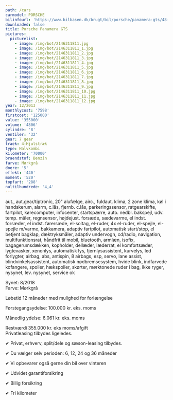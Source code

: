 ```yaml
---
path: /cars
carmodel: PORSCHE
bilinfourl: 'https://www.bilbasen.dk/brugt/bil/porsche/panamera-gts/48-pdk-5d/4089466'
downloaded: false
title: Porsche Panamera GTS
pictures:
  picturelist:
    - image: /img/bot/2146311811.jpg
    - image: /img/bot/2146311811_1.jpg
    - image: /img/bot/2146311811_2.jpg
    - image: /img/bot/2146311811_3.jpg
    - image: /img/bot/2146311811_4.jpg
    - image: /img/bot/2146311811_5.jpg
    - image: /img/bot/2146311811_6.jpg
    - image: /img/bot/2146311811_7.jpg
    - image: /img/bot/2146311811_8.jpg
    - image: /img/bot/2146311811_9.jpg
    - image: /img/bot/2146311811_10.jpg
    - image: /img/bot/2146311811_11.jpg
    - image: /img/bot/2146311811_12.jpg
year: 12/2013
monthlycost: '7598'
firstcost: '125000'
value: '355000'
volume: '4806'
cylindre: '8'
ventiler: '32'
gear: 7 gear
traek: 4-Hjulstræk
type: Halvkombi
kilometer: '70000'
braendstof: Benzin
farve: Mørkgrå
doere: '5'
effekt: '440'
moment: '520'
topfart: '288'
nultilhundrede: '4,4'
---
```

aut., aut.gear/tiptronic, 20" alufælge, airc., fuldaut. klima, 2 zone klima, køl i handskerum, alarm, c.lås, fjernb. c.lås, parkeringssensor, ratgearskifte, fartpilot, kørecomputer, infocenter, startspærre, auto. nedbl. bakspejl, udv. temp. måler, regnsensor, højdejust. forsæde, sædevarme, el indst. forsæder, el indst. førersæde, el-soltag, el-ruder, 4x el-ruder, el-spejle, el-spejle m/varme, bakkamera, adaptiv fartpilot, automatisk start/stop, el betjent bagklap, dæktryksmåler, adaptiv undervogn, cd/radio, navigation, multifunktionsrat, håndfrit til mobil, bluetooth, armlæn, isofix, bagagerumsdækken, kopholder, dellæder, læderrat, el komfortsæder, lygtevasker, xenonlys, automatisk lys, fjernlysassistent, kurvelys, led forlygter, airbag, abs, antispin, 8 airbags, esp, servo, lane assist, blindvinkelsassistent, automatisk nødbremsesystem, hvide blink, indfarvede kofangere, spoiler, hækspoiler, skørter, mørktonede ruder i bag, ikke ryger, nysynet, lev. nysynet, service ok

Synet: 8/2018\
Farve: Mørkgrå



Løbetid 12 måneder med mulighed for forlængelse 



Førstegangsydelse: 100.000 kr. eks. moms 

Månedlig ydelse: 6.061 kr. eks. moms

Restværdi 355.000 kr. eks moms/afgift \
Privatleasing tilbydes ligeledes.



✔ Privat, erhverv, split/dele og sæson-leasing tilbydes. 

✔ Du vælger selv perioden: 6, 12, 24 og 36 måneder

✔ Vi opbevarer også gerne din bil over vinteren 

✔ Udvidet garantiforsikring   

✔ Billig forsikring 

✔ Fri kilometer
